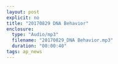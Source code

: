 ```yaml
---
layout: post
explicit: no
title: "20170829 DNA Behavior"
enclosure:
  type: "Audio/mp3"
  filename: "20170829_DNA Behavior.mp3"
  duration: "00:00:40"
tags: ap_news
---
```




